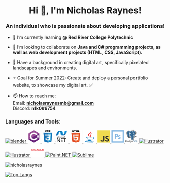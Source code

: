 <h1 align="center">Hi 👋, I'm Nicholas Raynes!</h1>
<h3 align="center">An individual who is passionate about developing applications!</h3>

- 🌱 I’m currently learning **@ Red River College Polytechnic**

- 🤝 I’m looking to collaborate on **Java and C# programming projects, as well as web development projects (HTML, CSS, JavaScript).**

- 🎨 Have a background in creating digital art, specifically pixelated landscapes and environments.

- ⭐ Goal for Summer 2022: Create and deploy a personal portfolio website, to showcase my digital art. ✅

- 📫 How to reach me:<br/> 
Email: **nicholasraynesmb@gmail.com**<br/>
Discord: **n1k0#6754**

<h3 align="left">Languages and Tools:</h3>
<p align="left"> <a href="https://www.blender.org/" target="_blank" rel="noreferrer"> <img src="https://download.blender.org/branding/community/blender_community_badge_white.svg" alt="blender" width="40" height="40"/> </a> <a href="https://www.w3schools.com/cs/" target="_blank" rel="noreferrer"> <img src="https://raw.githubusercontent.com/devicons/devicon/master/icons/csharp/csharp-original.svg" alt="csharp" width="40" height="40"/> </a> <a href="https://www.w3schools.com/css/" target="_blank" rel="noreferrer"> <img src="https://raw.githubusercontent.com/devicons/devicon/master/icons/css3/css3-original-wordmark.svg" alt="css3" width="40" height="40"/> </a> <a href="https://dotnet.microsoft.com/" target="_blank" rel="noreferrer"> <img src="https://raw.githubusercontent.com/devicons/devicon/master/icons/dot-net/dot-net-original-wordmark.svg" alt="dotnet" width="40" height="40"/> </a> <a href="https://www.w3.org/html/" target="_blank" rel="noreferrer"> <img src="https://raw.githubusercontent.com/devicons/devicon/master/icons/html5/html5-original-wordmark.svg" alt="html5" width="40" height="40"/> </a> <a href="https://www.java.com" target="_blank" rel="noreferrer"> <img src="https://raw.githubusercontent.com/devicons/devicon/master/icons/java/java-original.svg" alt="java" width="40" height="40"/> </a> <a href="https://developer.mozilla.org/en-US/docs/Web/JavaScript" target="_blank" rel="noreferrer"> <img src="https://raw.githubusercontent.com/devicons/devicon/master/icons/javascript/javascript-original.svg" alt="javascript" width="40" height="40"/> </a> <a href="https://www.photoshop.com/en" target="_blank" rel="noreferrer"> <img src="https://raw.githubusercontent.com/devicons/devicon/master/icons/photoshop/photoshop-line.svg" alt="photoshop" width="40" height="40"/> </a> <a href="https://www.postgresql.org" target="_blank" rel="noreferrer"> <img src="https://raw.githubusercontent.com/devicons/devicon/master/icons/postgresql/postgresql-original-wordmark.svg" alt="postgresql" width="40" height="40"/> </a> <a href="https://www.adobe.com/in/products/illustrator.html" target="_blank" rel="noreferrer"> <img src="https://www.vectorlogo.zone/logos/adobe_illustrator/adobe_illustrator-icon.svg" alt="illustrator" width="40" height="40"/> </a> </a> <a href="https://visualstudio.microsoft.com" target="_blank" rel="noreferrer"> <img src="https://visualstudio.microsoft.com/wp-content/uploads/2021/10/Product-Icon.svg" alt="illustrator" width="40" height="40"/> </a> <a href="https://www.oracle.com/" target="_blank" rel="noreferrer"> <img src="https://raw.githubusercontent.com/devicons/devicon/master/icons/oracle/oracle-original.svg" alt="oracle" width="40" height="40"/> </a>
<a href="https://www.getpaint.net" target="_blank" rel="noreferrer"> <img src="http://www.syprus.com/paintnet/PaintDotNet_3.png" alt="Paint.NET" width="40" height="40"/> </a> <a href="https://www.sublimetext.com" target="_blank" rel="noreferrer"> <img src="https://www.sublimehq.com/images/sublime_text.png" alt="Sublime" width="40" height="40"/> </a>
<p align="left">

<p><img align="center" src="https://github-readme-streak-stats.herokuapp.com/?user=nicholasraynes&" alt="nicholasraynes" /></p>

[![Top Langs](https://github-readme-stats.vercel.app/api/top-langs/?username=nicholasraynes&layout=compact)](https://github.com/anuraghazra/github-readme-stats)
